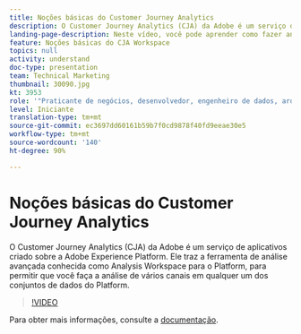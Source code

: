 ```yaml
---
title: Noções básicas do Customer Journey Analytics
description: O Customer Journey Analytics (CJA) da Adobe é um serviço de aplicativos criado sobre a Adobe Experience Platform. Ele traz a ferramenta de análise avançada conhecida como Analysis Workspace para o Platform, para permitir que você faça a análise de vários canais em qualquer um dos conjuntos de dados do Platform.
landing-page-description: Neste vídeo, você pode aprender como fazer análise de vários canais em qualquer um dos conjuntos de dados da sua plataforma.
feature: Noções básicas do CJA Workspace
topics: null
activity: understand
doc-type: presentation
team: Technical Marketing
thumbnail: 30090.jpg
kt: 3953
role: '"Praticante de negócios, desenvolvedor, engenheiro de dados, arquiteto, arquiteto de dados, administrador, líder"'
level: Iniciante
translation-type: tm+mt
source-git-commit: ec3697dd60161b59b7f0cd9878f40fd9eeae30e5
workflow-type: tm+mt
source-wordcount: '140'
ht-degree: 90%

---
```



# Noções básicas do Customer Journey Analytics

O Customer Journey Analytics (CJA) da Adobe é um serviço de aplicativos criado sobre a Adobe Experience Platform. Ele traz a ferramenta de análise avançada conhecida como Analysis Workspace para o Platform, para permitir que você faça a análise de vários canais em qualquer um dos conjuntos de dados do Platform.

>[!VIDEO](https://video.tv.adobe.com/v/30090/?quality=12&enable10seconds=on&speedcontrol=on)

Para obter mais informações, consulte a [documentação](https://docs.adobe.com/content/help/pt-BR/analytics-platform/using/cja-landing.html).
